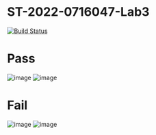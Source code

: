 # ST-2022-0716047-Lab3
[![Build Status](https://app.travis-ci.com/skysoul1024/2022_Software_Testing.svg?branch=main)](https://app.travis-ci.com/skysoul1024/2022_Software_Testing)

# Pass
![image](https://github.com/skysoul1024/ST-2022-0716047/blob/main/image/pass.png)
![image](https://github.com/skysoul1024/ST-2022-0716047/blob/main/image/pass2.png)
# Fail
![image](https://github.com/skysoul1024/ST-2022-0716047/blob/main/image/fail.png)
![image](https://github.com/skysoul1024/ST-2022-0716047/blob/main/image/fail.png)
